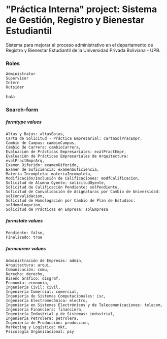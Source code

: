 # "Práctica Interna" project: Sistema de Gestión, Registro y Bienestar Estudiantil

Sistema para mejorar el proceso administrativo en el departamento de Registro y Bienestar Estudiantil de la Universidad Privada Boliviana - UPB.

### Roles
```
Administrator
Supervisor
Intern
Outsider
```
hola
### Search-form 

##### formtype values
```
Altas y Bajas: altasBajas,
Carta de Solicitud - Práctica Empresarial: cartaSolPracEmpr,
Cambio de Campus: cambioCampus,
Cambio de Carrera: cambioCarrera,
Evaluación de Prácticas Empresariales: evalPractEmpr,
Evaluación de Prácticas Empresariales de Arquitectura: evalPractEmprArq,
Examen Diferido: examenDiferido,
Examen de Suficiencia: examenSuficiencia,
Materia Incompleta: materiaIncompleta,
Modificación/Inclusión de Calificaciones: modfCalificacion,
Solicitud de Alumno Oyente: solicitudOyente,
Solicitud de Calificación Pendiente: solPendiente,
Solicitud de Convalidación de Asignaturas por Cambio de Universidad: solConvalidacion,
Solicitud de Homologación por Cambio de Plan de Estudios: solHomologacion,
Solicitud de Prácticas en Empresa: solEmpresa
```

##### formstate values
```
Pendiente: false,
Finalizado: true
```

##### formcareer values
```
Administración de Empresas: admin,
Arquitectura: arqui,
Comunicación: comu,
Derecho: derecho,
Diseño Gráfico: disgraf,
Economía: economia,
Ingeniería Civil: civil,
Ingeniería Comercial: comercial,
Ingeniería de Sistemas Computacionales: isc,
Ingeniería Electromecánica: electro,
Ingeniería en Sistemas Electrónicos y de Telecomunicaciones: telecom,
Ingeniería Financiera: financiera,
Ingeniería Industrial y de Sistemas: industrial,
Ingeniería Petrolera: petrolera,
Ingeniería de Producción: produccion,
Marketing y Logística: mkt,
Psicología Organizacional: psy
```